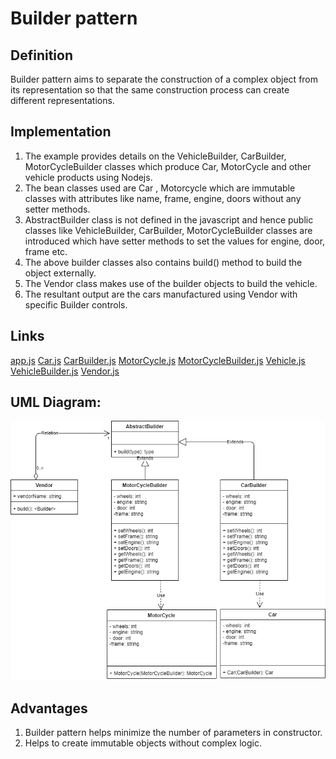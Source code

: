 # Builder pattern

## Definition
  Builder pattern aims to separate the construction of a complex object from its representation so that the same construction process can create different representations.

## Implementation
1) The example provides details on the VehicleBuilder, CarBuilder, MotorCycleBuilder classes which produce Car, MotorCycle and other vehicle products  using Nodejs.
2) The bean classes used are  Car , Motorcycle which are immutable classes with attributes like  name, frame, engine, doors  without any setter methods.
3) AbstractBuilder class is not defined in the javascript and hence public classes like VehicleBuilder, CarBuilder, MotorCycleBuilder classes are introduced which have setter methods to set the values for engine, door, frame etc.
4) The above builder classes also contains build() method to build the object externally.
5) The Vendor class  makes use of the builder objects to build the vehicle.
6) The resultant output are the cars manufactured using Vendor with specific Builder controls.

## Links
[app.js](./app.js)
[Car.js](./Car.js)
[CarBuilder.js](./CarBuilder.js)
[MotorCycle.js](./MotorCycle.js)
[MotorCycleBuilder.js](./MotorCycleBuilder.js)
[Vehicle.js](./Vehicle.js)
[VehicleBuilder.js](./VehicleBuilder.js)
[Vendor.js](./Vendor.js)

## UML Diagram:
![Builder Design Pattern](Builder.png)

## Advantages
1) Builder pattern  helps minimize the number of parameters in constructor.
2) Helps to create immutable objects without complex logic.
